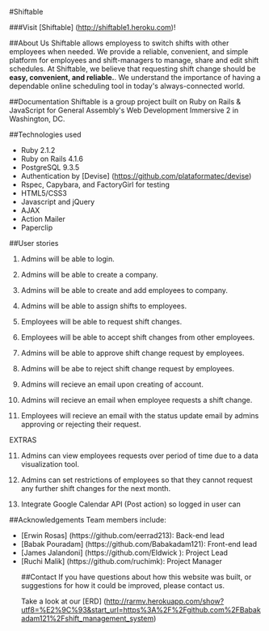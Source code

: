 #Shiftable 

###Visit [Shiftable] (http://shiftable1.heroku.com)!

##About Us
Shiftable allows employess to switch shifts with other employees when needed. We provide a reliable, convenient, and simple platform for employees and shift-managers to manage, share and edit shift schedules. 
At Shiftable, we believe that requesting shift change should be <strong>easy, convenient, and reliable.</strong>. We understand the importance of having a dependable online scheduling tool in today's always-connected world. 

##Documentation
Shiftable is a group project built on Ruby on Rails & JavaScript for General Assembly's Web Development Immersive 2 in Washington, DC.

##Technologies used
* Ruby 2.1.2
* Ruby on Rails 4.1.6
* PostgreSQL 9.3.5
* Authentication by [Devise] (https://github.com/plataformatec/devise)
* Rspec, Capybara, and FactoryGirl for testing
* HTML5/CSS3
* Javascript and jQuery
* AJAX
* Action Mailer
* Paperclip


##User stories

1) Admins will  be able to login.

2) Admins will be able to create a company.

3) Admins will be able to create and add employees to company.

4) Admins will be able to assign shifts to employees.

5) Employees will be able to request shift changes.

6) Employees will be able to accept shift changes from other employees.

7) Admins will be able to approve shift change request by employees.

8) Admins will be abe to reject shift change request by employees.

9) Admins will recieve an email upon creating of account.

10) Admins will recieve an email when employee requests a shift change.

11) Employees will recieve an email with the status update email by admins approving or rejecting their request.

EXTRAS

11) Admins can view employees requests over period of time due to a data visualization tool.

12) Admins can set restrictions of employees so that they cannot request any further shift changes for the next month.

13) Integrate Google Calendar API (Post action) so logged in user can 

##Acknowledgements
 Team members include:
 <ul>
 <li>[Erwin Rosas] (https://github.com/eerrad213): Back-end lead </li>
 <li>[Babak Pouradam] (https://github.com/Babakadam121): Front-end lead </li>
 <li> [James Jalandoni] (https://github.com/Eldwick ): Project Lead </li>
 <li>[Ruchi Malik] (https://github.com/ruchimk): Project Manager</li>


##Contact
If you have questions about how this website was built, or suggestions for how it could be improved, please contact us.

Take a look at our [ERD] (http://rarmv.herokuapp.com/show?utf8=%E2%9C%93&start_url=https%3A%2F%2Fgithub.com%2FBabakadam121%2Fshift_management_system)
